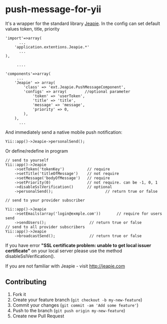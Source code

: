 push-message-for-yii
====================

It's a wrapper for the standard library [Jeapie](http://jeapie.com/ "Jeapie").
 In the config can set default values ​​token, title, priority

    'import'=>array(
          ...
        'application.extentions.Jeapie.*'
          ...
    ),

         ....

    'components'=>array(
         ...
        'Jeapie' => array(
            'class' => 'ext.Jeapie.PushMessageComponent',
            'configs' => array(        //optional parameter
                'token' => 'userToken',
                'title' => 'title',
                'message' => 'message',
                'priority' => 0,
            ),
        ),
          ...

 And immediately send a native mobile push notification:

`Yii::app()->Jeapie->personalSend();`

 Or define/redefine in program
    
    
    // send to yourself
    Yii::app()->Jeapie
        ->setToken('tokenKey')          // require
        ->setTitle('titleOfMessage')    // not require
        ->setMessage('bodyOfMessage')   // require
        ->setPriority(0)                // not require. can be -1, 0, 1
        ->disableSslVerification()      // optional
        ->personalSend();                       // return true or false
    
    // send to your provider subscriber
    
    Yii::app()->Jeapie
        ->setEmails(array('login@exmple.com'))       // require for users send
        ->sendUsers();                   // return true or false
    // send to all provider subscribers
    Yii::app()->Jeapie
        ->broadcastSend();               // return true or false

If you have error **"SSL certificate problem: unable to get local issuer certificate"** on your local server
please use the method disableSslVerification().

If you are not familiar with Jeapie - visit http://jeapie.com

## Contributing

1. Fork it
2. Create your feature branch (`git checkout -b my-new-feature`)
3. Commit your changes (`git commit -am 'Add some feature'`)
4. Push to the branch (`git push origin my-new-feature`)
5. Create new Pull Request
